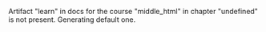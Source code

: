 
Artifact "learn" in docs for the course "middle_html" in chapter "undefined" is not present. Generating default one.

